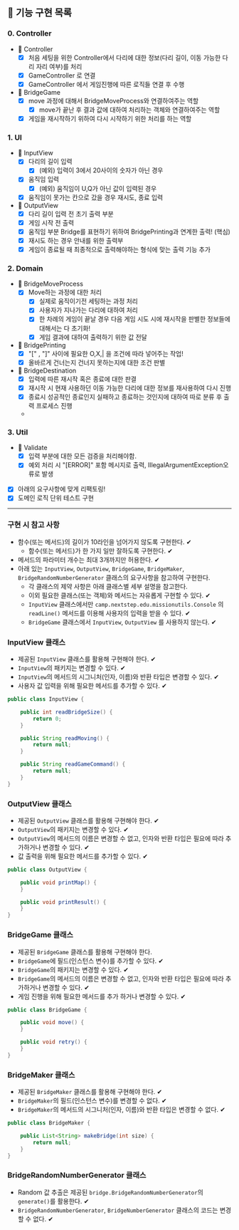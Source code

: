 ## 🚀 기능 구현 목록

### 0. Controller
- 📌 Controller
  - [X] 처음 세팅을 위한 Controller에서 다리에 대한 정보(다리 길이, 이동 가능한 다리 자리 여부)를 처리
  - [X] GameController 로 연결
  - [X] GameController 에서 게임진행에 따른 로직들 연결 후 수행
- 📌 BridgeGame
  - [X] move 과정에 대해서 BridgeMoveProcess와 연결하여주는 역할
    - [X] move가 끝난 후 결과 값에 대하여 처리하는 객체와 연결하여주는 역할 
  - [X] 게임을 재시작하기 위하여 다시 시작하기 위한 처리를 하는 역할

### 1. UI
  - 📌 InputView
    - [X] 다리의 길이 입력
      - [X] (예외) 입력이 3에서 20사이의 숫자가 아닌 경우
    - [X] 움직임 입력
      - [X] (예외) 움직임이 U,Q가 아닌 값이 입력된 경우
    - [X] 움직임이 못가는 칸으로 갔을 경우 재시도, 종료 입력 
  - 📌 OutputView
    - [X] 다리 길이 입력 전 초기 출력 부분
    - [X] 게임 시작 전 출력
    - [X] 움직임 부분 Bridge를 표현하기 위하여 BridgePrinting과 연계한 출력! (핵심)
    - [X] 재시도 하는 경우 안내를 위한 출력부
    - [X] 게임이 종료될 때 최종적으로 출력해야하는 형식에 맞는 출력 기능 추가
### 2. Domain
  - 📌 BridgeMoveProcess
    - [X] Move하는 과정에 대한 처리
      - [X] 실제로 움직이기전 세팅하는 과정 처리 
      - [X] 사용자가 지나가는 다리에 대하여 처리
      - [X] 한 차례의 게임이 끝날 경우 다음 게임 시도 시에 재시작을 판별한 정보들에 대해서는 다 초기화! 
      - [X] 게임 결과에 대하여 출력하기 위한 값 전달
  - 📌 BridgePrinting
    - [X] "[" , "]" 사이에 필요한 O,X,| 을 조건에 따라 넣어주는 작업!
    - [X] 올바르게 건너는지 건너지 못하는지에 대한 조건 판별
  - 📌 BridgeDestination
    - [X] 입력에 따른 재시작 혹은 종료에 대한 판결
    - [X] 재시작 시 현재 사용하던 이동 가능한 다리에 대한 정보를 재사용하여 다시 진행
    - [X] 종료시 성공적인 종료인지 실패하고 종료하는 것인지에 대하여 따로 분류 후 출력 프로세스 진행
    - 

### 3. Util
- 📌 Validate
    - [X] 입력 부분에 대한 모든 검증을 처리해야함. 
    - [X] 예외 처리 시 "[ERROR]" 포함 메시지로 출력, IllegalArgumentException오류로 발생

- [X] 아래의 요구사항에 맞게 리팩토링! 
- [X] 도메인 로직 단위 테스트 구현 
---

### 구현 시 참고 사항

- 함수(또는 메서드)의 길이가 10라인을 넘어가지 않도록 구현한다. ✔
    - 함수(또는 메서드)가 한 가지 일만 잘하도록 구현한다. ✔
- 메서드의 파라미터 개수는 최대 3개까지만 허용한다. ✔
- 아래 있는 `InputView`, `OutputView`, `BridgeGame`, `BridgeMaker`, `BridgeRandomNumberGenerator` 클래스의 요구사항을 참고하여 구현한다.
    - 각 클래스의 제약 사항은 아래 클래스별 세부 설명을 참고한다. 
    - 이외 필요한 클래스(또는 객체)와 메서드는 자유롭게 구현할 수 있다. ✔
    - `InputView` 클래스에서만 `camp.nextstep.edu.missionutils.Console` 의 `readLine()` 메서드를 이용해 사용자의 입력을 받을 수 있다. ✔
    - `BridgeGame` 클래스에서 `InputView`, `OutputView` 를 사용하지 않는다. ✔

### InputView 클래스
- 제공된 `InputView` 클래스를 활용해 구현해야 한다. ✔
- `InputView`의 패키지는 변경할 수 있다. ✔
- `InputView`의 메서드의 시그니처(인자, 이름)와 반환 타입은 변경할 수 있다. ✔
- 사용자 값 입력을 위해 필요한 메서드를 추가할 수 있다. ✔
```java
public class InputView {

    public int readBridgeSize() {
        return 0;
    }

    public String readMoving() {
        return null;
    }

    public String readGameCommand() {
        return null;
    }
}
```
### OutputView 클래스
- 제공된 `OutputView` 클래스를 활용해 구현해야 한다. ✔
- `OutputView`의 패키지는 변경할 수 있다. ✔
- `OutputView`의 메서드의 이름은 변경할 수 없고, 인자와 반환 타입은 필요에 따라 추가하거나 변경할 수 있다. ✔
- 값 출력을 위해 필요한 메서드를 추가할 수 있다. ✔
```java
public class OutputView {

    public void printMap() {
    }

    public void printResult() {
    }
}
```

### BridgeGame 클래스
- 제공된 `BridgeGame` 클래스를 활용해 구현해야 한다.
- `BridgeGame`에 필드(인스턴스 변수)를 추가할 수 있다. ✔
- `BridgeGame`의 패키지는 변경할 수 있다. ✔
- `BridgeGame`의 메서드의 이름은 변경할 수 없고, 인자와 반환 타입은 필요에 따라 추가하거나 변경할 수 있다. ✔
- 게임 진행을 위해 필요한 메서드를 추가 하거나 변경할 수 있다. ✔

```java
public class BridgeGame {

    public void move() {
    }

    public void retry() {
    }
}
```

### BridgeMaker 클래스
- 제공된 `BridgeMaker` 클래스를 활용해 구현해야 한다. ✔
- `BridgeMaker`의 필드(인스턴스 변수)를 변경할 수 없다. ✔
- `BridgeMaker`의 메서드의 시그니처(인자, 이름)와 반환 타입은 변경할 수 없다. ✔
```java
public class BridgeMaker {

    public List<String> makeBridge(int size) {
        return null;
    }
}
```

### BridgeRandomNumberGenerator 클래스

- Random 값 추출은 제공된 `bridge.BridgeRandomNumberGenerator`의 `generate()`를 활용한다. ✔
- `BridgeRandomNumberGenerator`, `BridgeNumberGenerator` 클래스의 코드는 변경할 수 없다. ✔

